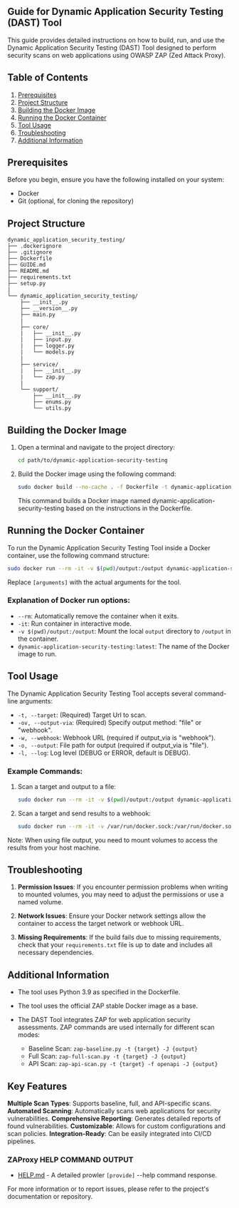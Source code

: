 ## Guide for Dynamic Application Security Testing (DAST) Tool

This guide provides detailed instructions on how to build, run, and use the Dynamic Application Security Testing (DAST) Tool designed to perform security scans on web applications using OWASP ZAP (Zed Attack Proxy).


## Table of Contents

1. [Prerequisites](#prerequisites)
2. [Project Structure](#project-structure)
3. [Building the Docker Image](#building-the-docker-image)
4. [Running the Docker Container](#running-the-docker-container)
5. [Tool Usage](#tool-usage)
6. [Troubleshooting](#troubleshooting)
7. [Additional Information](#additional-information)

## Prerequisites

Before you begin, ensure you have the following installed on your system:

- Docker
- Git (optional, for cloning the repository)

## Project Structure

```
dynamic_application_security_testing/
├── .dockerignore
├── .gitignore
├── Dockerfile
├── GUIDE.md
├── README.md
├── requirements.txt
├── setup.py
|
└── dynamic_application_security_testing/
    ├── __init__.py
    ├── __version__.py
    ├── main.py
    |
    ├── core/
    |   ├── __init__.py
    |   ├── input.py
    |   ├── logger.py
    |   └── models.py
    |
    ├── service/
    |   ├── __init__.py
    |   └── zap.py
    |
    └── support/
        ├── __init__.py
        ├── enums.py
        └── utils.py
```

## Building the Docker Image

1. Open a terminal and navigate to the project directory:

   ```bash
   cd path/to/dynamic-application-security-testing
   ```

2. Build the Docker image using the following command:

   ```bash
   sudo docker build --no-cache . -f Dockerfile -t dynamic-application-security-testing:latest
   ```

   This command builds a Docker image named dynamic-application-security-testing based on the instructions in the Dockerfile.

## Running the Docker Container

To run the Dynamic Application Security Testing Tool inside a Docker container, use the following command structure:

```bash
sudo docker run --rm -it -v $(pwd)/output:/output dynamic-application-security-testing:latest [arguments]
```

Replace `[arguments]` with the actual arguments for the tool.

### Explanation of Docker run options:

- `--rm`: Automatically remove the container when it exits.
- `-it`: Run container in interactive mode.
- `-v $(pwd)/output:/output`: Mount the local `output` directory to `/output` in the container.
- `dynamic-application-security-testing:latest`: The name of the Docker image to run.

## Tool Usage

The Dynamic Application Security Testing Tool accepts several command-line arguments:

- `-t, --target`: (Required) Target Url to scan.
- `-ov, --output-via`: (Required) Specify output method: "file" or "webhook".
- `-w, --webhook`: Webhook URL (required if output_via is "webhook").
- `-o, --output`: File path for output (required if output_via is "file").
- `-l, --log`: Log level (DEBUG or ERROR, default is DEBUG).

### Example Commands:

1. Scan a target and output to a file:
   ```bash
   sudo docker run --rm -it -v $(pwd)/output:/output dynamic-application-security-testing:latest -t https://juice-shop.herokuapp.com -ov file -o /output/results.json
   ```

2. Scan a target  and send results to a webhook:
   ```bash
   sudo docker run --rm -it -v /var/run/docker.sock:/var/run/docker.sock dynamic-application-security-testing:latest -t http://www.vulnweb.com/ -ov webhook -w https://your-webhook-url.com
   ```


Note: When using file output, you need to mount volumes to access the results from your host machine.

## Troubleshooting

1. **Permission Issues**: If you encounter permission problems when writing to mounted volumes, you may need to adjust the permissions or use a named volume.

2. **Network Issues**: Ensure your Docker network settings allow the container to access the target network or webhook URL.

3. **Missing Requirements**: If the build fails due to missing requirements, check that your `requirements.txt` file is up to date and includes all necessary dependencies.



## Additional Information

- The tool uses Python 3.9 as specified in the Dockerfile.
- The tool uses the official ZAP stable Docker image as a base.
- The DAST Tool integrates ZAP for web application security assessments. ZAP commands are used internally for different scan modes:

   - Baseline Scan: ```zap-baseline.py -t {target} -J {output}```
   - Full Scan: ```zap-full-scan.py -t {target} -J {output}```
   - API Scan: ```zap-api-scan.py -t {target} -f openapi -J {output}```


## Key Features

**Multiple Scan Types**: Supports baseline, full, and API-specific scans.
**Automated Scanning**: Automatically scans web applications for security vulnerabilities.
**Comprehensive Reporting**: Generates detailed reports of found vulnerabilities.
**Customizable**: Allows for custom configurations and scan policies.
**Integration-Ready**: Can be easily integrated into CI/CD pipelines.


### ZAProxy HELP COMMAND OUTPUT
- [HELP.md](HELP.md) - A detailed prowler `[provide]` --help  command response.

For more information or to report issues, please refer to the project's documentation or repository.